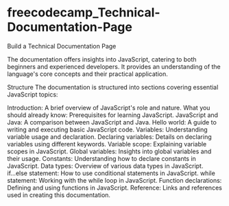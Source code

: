 # freecodecamp_Technical-Documentation-Page
Build a Technical Documentation Page

The documentation offers insights into JavaScript, catering to both beginners and experienced developers. It provides an understanding of the language's core concepts and their practical application.

Structure
The documentation is structured into sections covering essential JavaScript topics:

Introduction: A brief overview of JavaScript's role and nature.
What you should already know: Prerequisites for learning JavaScript.
JavaScript and Java: A comparison between JavaScript and Java.
Hello world: A guide to writing and executing basic JavaScript code.
Variables: Understanding variable usage and declaration.
Declaring variables: Details on declaring variables using different keywords.
Variable scope: Explaining variable scopes in JavaScript.
Global variables: Insights into global variables and their usage.
Constants: Understanding how to declare constants in JavaScript.
Data types: Overview of various data types in JavaScript.
if...else statement: How to use conditional statements in JavaScript.
while statement: Working with the while loop in JavaScript.
Function declarations: Defining and using functions in JavaScript.
Reference: Links and references used in creating this documentation.
